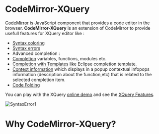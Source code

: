 CodeMirror-XQuery
=================

[CodeMirror](https://github.com/marijnh/CodeMirror) is JavaScript component that provides a code editor in the browser. **CodeMirror-XQuery** is an extension of CodeMirror to provide usefull features for 
XQuery editor like : 

* [Syntax coloring](https://github.com/angelozerr/CodeMirror-XQuery/wiki/Syntax-Coloring)
* [Syntax errors](https://github.com/angelozerr/CodeMirror-XQuery/wiki/Syntax-Errors)
* Advanced completion : 
 * [Completion](https://github.com/angelozerr/CodeMirror-XQuery/wiki/Completion) variables, functions, modules etc.
 * [Completion with Templates](https://github.com/angelozerr/CodeMirror-XQuery/wiki/Completion-with-Templates) like Eclipse completion template.
 * [Context information](https://github.com/angelozerr/CodeMirror-XQuery/wiki/Completion-Context-Information) which displays in a popup contextual infopops information (description about the function,etc) that is related to the selected completion item.
* [Code Folding](https://github.com/angelozerr/CodeMirror-XQuery/wiki/Code-Folding)

You can play with the XQuery [online demo](http://codemirror-java.opensagres.cloudbees.net/xquery.html) and see 
the [XQuery Features](https://github.com/angelozerr/CodeMirror-XQuery/wiki/Features).

![SyntaxError1](https://github.com/angelozerr/CodeMirror-XQuery/wiki/images/XQueryEditor.png)

# Why CodeMirror-XQuery?
